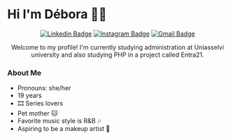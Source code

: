 # Hi I'm Débora 🏳️‍🌈

<div align="center">

[![Linkedin Badge](https://img.shields.io/badge/-Débora-blue?style=flat&logo=Linkedin&logoColor=white&link=https://www.linkedin.com/in/débora-brito-de-lima-880770231/)](https://www.linkedin.com/in/débora-brito-de-lima-880770231/)
[![Instagram Badge](https://img.shields.io/badge/-@iamdeborabl-purple?style=flat&logo=instagram&logoColor=white&link=https://www.instagram.com/iamdeborabl/)](https://www.instagram.com/iamdeborabl/)
[![Gmail Badge](https://img.shields.io/badge/-contato.deborabl-c14438?style=flat&logo=Gmail&logoColor=white&link=mailto:contato.deborabl@gmail.com)](mailto:contato.deborabl@gmail.com)

Welcome to my profile! I'm currently studying administration at Uniasselvi university and also studying PHP in a project called Entra21.</div>

<div align="left">

### About Me

* Pronouns: she/her
* 19 years
* 🎞️ Series lovers
* Pet mother 🐱
* Favorite music style is R&B 🎶
* Aspiring to be a makeup artist 💄
